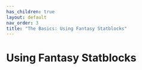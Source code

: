 ```yaml
---
has_children: true
layout: default
nav_order: 3
title: "The Basics: Using Fantasy Statblocks"
---
```


# Using Fantasy Statblocks
